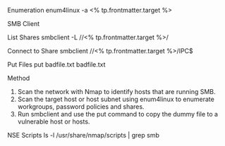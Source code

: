 
Enumeration
enum4linux -a <% tp.frontmatter.target %>

SMB Client

List Shares
smbclient -L //<% tp.frontmatter.target %>/

Connect to Share
smbclient //<% tp.frontmatter.target %>/IPC$

Put Files
put badfile.txt badfile.txt


Method
1. Scan the network with Nmap to identify hosts that are running SMB.  
2. Scan the target host or host subnet using enum4linux to enumerate workgroups, password policies and shares.  
3. Run smbclient and use the put command to copy the dummy file to a vulnerable host or hosts.

NSE Scripts
ls -l /usr/share/nmap/scripts | grep smb
